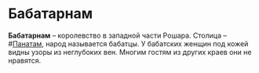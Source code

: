 # Бабатарнам

**Бабатарнам** – королевство в западной части Рошара. Столица – #[Панатам](locations/panatham), народ называется бабатцы. У бабатских женщин под кожей видны узоры из неглубоких вен. Многим гостям из других краев они не нравятся.
